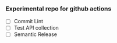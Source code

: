 ### Experimental repo for github actions

- [ ] Commit Lint
- [ ] Test API collection
- [ ] Semantic Release